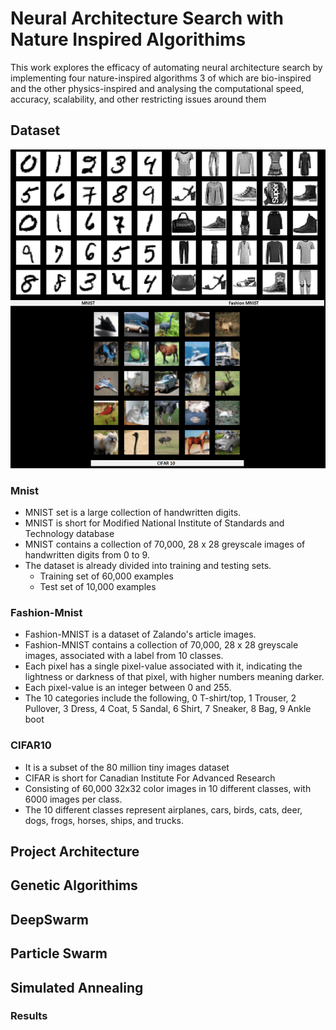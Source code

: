 # Neural Architecture Search with Nature Inspired Algorithims
This work explores the efficacy of automating neural architecture search by implementing four nature-inspired algorithms 3 of which are bio-inspired 
and the other physics-inspired and analysing the computational speed, accuracy, scalability, and other restricting issues around them


## Dataset
![](https://github.com/fola789/Neural-Architecture-Search-with-Nature-Inspired-Algorithims/blob/main/MNIST-Fashion-MNIST-and-CIFAR-10-training-samples.png)

### Mnist

* MNIST set is a large collection of handwritten digits.
* MNIST is short for Modified National Institute of Standards and Technology database
* MNIST contains a collection of 70,000, 28 x 28 greyscale images of handwritten digits from 0 to 9.
* The dataset is already divided into training and testing sets.
  * Training set of 60,000 examples 
  * Test set of 10,000 examples

### Fashion-Mnist

* Fashion-MNIST is a dataset of Zalando's article images.
* Fashion-MNIST contains a collection of 70,000, 28 x 28 greyscale images,  associated with a label from 10 classes.
* Each pixel has a single pixel-value associated with it, indicating the lightness or darkness of that pixel, with higher numbers meaning darker. 
* Each pixel-value is an integer between 0 and 255.
* The 10 categories include the following, 0 T-shirt/top, 1 Trouser, 2 Pullover, 3 Dress, 4 Coat, 5 Sandal, 6 Shirt, 7 Sneaker, 8 Bag, 9 Ankle boot


### CIFAR10

*  It is a subset of the 80 million tiny images dataset
*  CIFAR is short for Canadian Institute For Advanced Research 
*  Consisting of 60,000 32x32 color images in 10  different classes, with 6000 images per class.
*  The 10 different classes represent airplanes, cars, birds, cats, deer, dogs, frogs, horses, ships, and trucks.

## Project Architecture

## Genetic Algorithims

## DeepSwarm

## Particle Swarm

## Simulated Annealing

### Results

